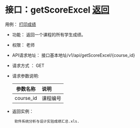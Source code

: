 # 接口：getScoreExcel  [返回](../README.md)
用例： [打印成绩](../yongli/打印成绩.md)

- 功能：
    返回一个课程的所有学生成绩。
    
- 权限：
    老师
    
- API请求地址： 
    接口基本地址/v1/api/getScoreExcel/{course_id}

- 请求方式 ：
    GET

- 请求参数说明:        

  |参数名称|说明|
  |:---------:|:--------------------------------------------------------|      
  |course_id|课程编号|
    
- 返回实例：

       软件系统分析与设计实验成绩汇总.xls.
